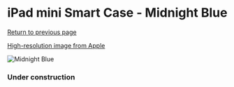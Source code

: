# iPad mini Smart Case - Midnight Blue

[Return to previous page](/ipad_mini)

[High-resolution image from Apple](https://store.storeimages.cdn-apple.com/8756/as-images.apple.com/is/MGMW2?wid=4500&hei=4500&fmt=png)

<div style="width: 384px"><img src="/everyphone/MGMW2.png" alt="Midnight Blue"></div>

### Under construction
